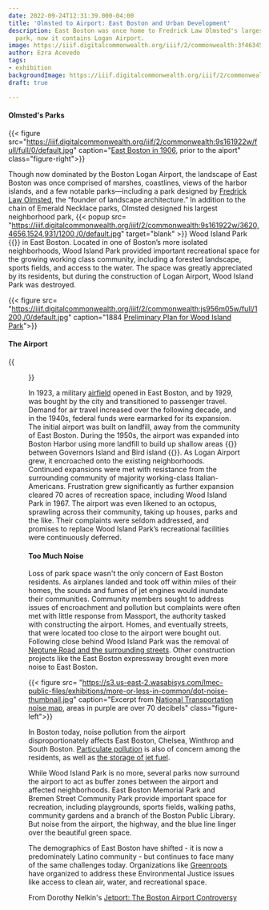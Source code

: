 ```yaml
---
date: 2022-09-24T12:31:39.000-04:00
title: 'Olmsted to Airport: East Boston and Urban Development'
description: East Boston was once home to Fredrick Law Olmsted's largest neighborhood
  park, now it contains Logan Airport.
image: https://iiif.digitalcommonwealth.org/iiif/2/commonwealth:3f463450s/full/full/0/default.jpg
author: Ezra Acevedo
tags:
- exhibition
backgroundImage: https://iiif.digitalcommonwealth.org/iiif/2/commonwealth:3f463450s/full/full/0/default.jpg
draft: true

---
```

#### Olmsted's Parks

{{< figure src="https://iiif.digitalcommonwealth.org/iiif/2/commonwealth:9s161922w/full/full/0/default.jpg" caption="[East Boston in 1906](https://collections.leventhalmap.org/search/commonwealth:9s161921m), prior to the aiport" class="figure-right">}}

Though now dominated by the Boston Logan Airport, the landscape of East Boston was once comprised of marshes, coastlines, views of the harbor islands, and a few notable parks—including a park designed by [Fredrick Law Olmsted](https://olmsted200.org/frederick-law-olmsted/), the “founder of landscape architecture.” In addition to the chain of Emerald Necklace parks, Olmsted designed his largest neighborhood park,  {{< popup src= "https://iiif.digitalcommonwealth.org/iiif/2/commonwealth:9s161922w/3620,4656,1524,931/1200,/0/default.jpg" target="blank" >}} Wood Island Park {{</popup>}} in East Boston. Located in one of Boston’s more isolated neighborhoods, Wood Island Park provided important recreational space for the growing working class community, including a forested landscape, sports fields, and access to the water. The space was greatly appreciated by its residents, but during the construction of Logan Airport, Wood Island Park was destroyed.

{{< figure src= "https://iiif.digitalcommonwealth.org/iiif/2/commonwealth:js956m05w/full/1200,/0/default.jpg" caption="1884 [Preliminary Plan for Wood Island Park](https://collections.leventhalmap.org/search/commonwealth:js956m04m)">}}

#### The Airport

{{<figure src= "https://iiif.digitalcommonwealth.org/iiif/2/commonwealth:8k71nz40b/full/1200,/0/default.jpg" caption= "1925 Photo of [East Boston Airfield](https://www.digitalcommonwealth.org/search/commonwealth:8k71nz39k)" class="figure-right">}}

In 1923, a military [airfield](https://www.bostonmagazine.com/travel/2018/11/06/logan-airport-east-boston/) opened in East Boston, and by 1929, was bought by the city and transitioned to passenger travel. Demand for air travel increased over the following decade, and in the 1940s, federal funds were earmarked for its expansion. The initial airport was built on landfill, away from the community of East Boston. During the 1950s, the airport was expanded into Boston Harbor using more landfill to build up shallow areas {{<popup src= "https://iiif.digitalcommonwealth.org/iiif/2/commonwealth:9k41zj472/5630,1678,2802,1709/1200,/0/default.jpg" target="blank" >}} between Governors Island and Bird island {{</popup>}}. As Logan Airport grew, it encroached onto the existing neighborhoods. Continued expansions were met with resistance from the surrounding community of majority working-class Italian-Americans. Frustration grew significantly as further expansion cleared 70 acres of recreation space, including Wood Island Park in 1967. The airport was even likened to an octopus, sprawling across their community, taking up houses, parks and the like. Their complaints were seldom addressed, and promises to replace Wood Island Park’s recreational facilities were continuously deferred.

#### Too Much Noise

Loss of park space wasn't the only concern of East Boston residents. As airplanes landed and took off within miles of their homes, the sounds and fumes of jet engines would inundate their communities. Community members sought to address issues of encroachment and pollution but complaints were often met with little response from Massport, the authority tasked with constructing the airport. Homes, and eventually streets, that were located too close to the airport were bought out. Following close behind Wood Island Park was the removal of [Neptune Road and the surrounding streets](https://atlascope.leventhalmap.org/#view:share$base:001$overlay:39999059011666$zoom:17.28$center:-7906416.618417949,5217886.046329638$mode:glass$pos:311). Other construction projects like the East Boston expressway brought even more noise to East Boston.

{{< figure src= "https://s3.us-east-2.wasabisys.com/lmec-public-files/exhibitions/more-or-less-in-common/dot-noise-thumbnail.jpg" caption="Excerpt from [National Transportation noise map](https://maps.dot.gov/BTS/NationalTransportationNoiseMap/), areas in purple are over 70 decibels" class="figure-left">}}

In Boston today, noise pollution from the airport disproportionately affects East Boston, Chelsea, Winthrop and South Boston. [Particulate pollution](https://www.wgbh.org/news/local-news/2019/09/24/air-pollution-from-logan-airport-harms-surrounding-communities-research-shows) is also of concern among the residents, as well as [the storage of jet fuel](https://www.leventhalmap.org/digital-exhibitions/more-or-less-in-common/topics/sacrifice-zones/).

While Wood Island Park is no more, several parks now surround the airport to act as buffer zones between the airport and affected neighborhoods. East Boston Memorial Park and Bremen Street Community Park provide important space for recreation, including playgrounds, sports fields, walking paths, community gardens and a branch of the Boston Public Library. But noise from the airport, the highway, and the blue line linger over the beautiful green space.

The demographics of East Boston have shifted - it is now a predominately Latino community - but continues to face many of the same challenges today. Organizations like [Greenroots ](http://www.greenrootschelsea.org/news/2019/11/4/east-boston-and-power-an-environmental-justice-community-in-transition)have organized to address these Environmental Justice issues like access to clean air, water, and recreational space.

From Dorothy Nelkin's [Jetport: The Boston Airport Controversy](https://bpl.bibliocommons.com/v2/record/S75C3602554)